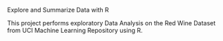 Explore and Summarize Data with R

This project performs exploratory Data Analysis on the Red Wine Dataset from UCI Machine Learning Repository using R.
